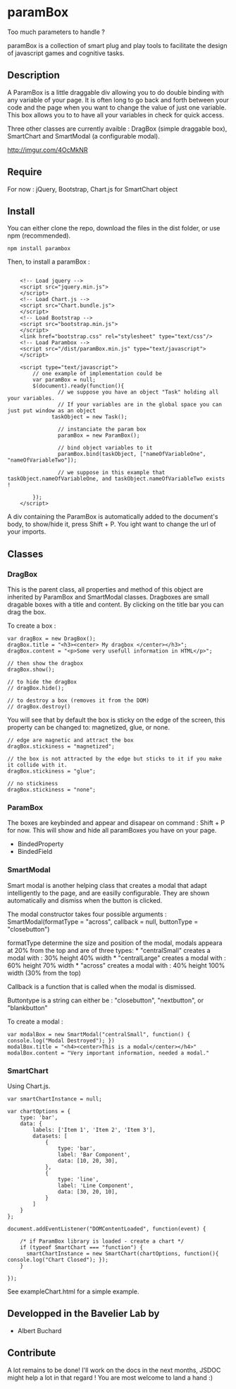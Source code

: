 # paramBox

Too much parameters to handle ? 

paramBox is a collection of smart plug and play tools to facilitate the design of javascript games and cognitive tasks.


## Description 
A ParamBox is a little draggable div allowing you to do double binding with any variable of your page. It is often long to go back and forth between your code and the page when you want to change the value of just one variable. This box allows you to to have all your variables in check for quick access.

Three other classes are currently avaible : DragBox (simple draggable box), SmartChart and SmartModal (a configurable modal).

http://imgur.com/4OcMkNR

## Require

For now : jQuery, Bootstrap, Chart.js for SmartChart object

## Install

You can either clone the repo, download the files in the dist folder, or use npm (recommended).

	npm install parambox

Then, to install a paramBox :
```
	
	<!-- Load jquery -->
    <script src="jquery.min.js">
    </script>
    <!-- Load Chart.js -->
    <script src="Chart.bundle.js">
    </script>
    <!-- Load Bootstrap -->
    <script src="bootstrap.min.js">
    </script>
    <link href="bootstrap.css" rel="stylesheet" type="text/css"/>
    <!-- Load Parambox -->
    <script src="/dist/paramBox.min.js" type="text/javascript">
    </script>

	<script type="text/javascript">
		// one example of implementation could be 
    	var paramBox = null;
		$(document).ready(function(){
				// we suppose you have an object "Task" holding all your variables. 
				// If your variables are in the global space you can just put window as an object
			  taskObject = new Task();			
				
				// instanciate the param box
				paramBox = new ParamBox();

				// bind object variables to it
				paramBox.bind(taskObject, ["nameOfVariableOne", "nameOfVariableTwo"]);

				// we suppose in this example that taskObject.nameOfVariableOne, and taskObject.nameOfVariableTwo exists !
			
		});
	</script>
```

A div containing the ParamBox is automatically added to the document's body, to show/hide it, press Shift + P. You ight want to change the url of your imports.


## Classes

### DragBox

This is the parent class, all properties and method of this object are inherited by ParamBox and SmartModal classes. Dragboxes are small dragable boxes with a title and content. By clicking on the title bar you can drag the box. 

To create a box :

	var dragBox = new DragBox();
	dragBox.title = "<h3><center> My dragbox </center></h3>";
	dragBox.content = "<p>Some very usefull information in HTML</p>";

	// then show the dragbox
	dragBox.show();

	// to hide the dragBox
	// dragBox.hide();

	// to destroy a box (removes it from the DOM)
	// dragBox.destroy()


You will see that by default the box is sticky on the edge of the screen, this property can be changed to: magnetized, glue, or none.
	
	// edge are magnetic and attract the box
	dragBox.stickiness = "magnetized";
	
	// the box is not attracted by the edge but sticks to it if you make it collide with it.
	dragBox.stickiness = "glue";

	// no stickiness
	dragBox.stickiness = "none";


### ParamBox

The boxes are keybinded and appear and disapear on command : Shift + P for now. This will show and hide all paramBoxes you have on your page.


* BindedProperty
* BindedField

### SmartModal

Smart modal is another helping class that creates a modal that adapt intelligently to the page, and are easilly configurable. They are shown automatically and dismiss when the button is clicked.

The modal constructor takes four possible arguments :
	SmartModal(formatType = "across", callback = null, buttonType = "closebutton")

formatType determine the size and position of the modal, modals appeara at 20% from the top and are of three types: 
	* "centralSmall" creates a modal with : 30% height 40% width 
	* "centralLarge" creates a modal with : 60% height 70% width 
	* "across" creates a modal with : 40% height 100% width (30% from the top)

Callback is a function that is called when the modal is dismissed. 

Buttontype is a string can either be : "closebutton", "nextbutton", or "blankbutton"

To create a modal :

	var modalBox = new SmartModal("centralSmall", function() { console.log("Modal Destroyed"); })
	modalBox.title = "<h4><center>This is a modal</center></h4>"
	modalBox.content = "Very important information, needed a modal."

### SmartChart
Using Chart.js. 

	var smartChartInstance = null;

    var chartOptions = {
        type: 'bar',
        data: {
            labels: ['Item 1', 'Item 2', 'Item 3'],
            datasets: [
                {
                    type: 'bar',
                    label: 'Bar Component',
                    data: [10, 20, 30],
                },
                {
                    type: 'line',
                    label: 'Line Component',
                    data: [30, 20, 10],
                }
            ]
        }
    }; 

	document.addEventListener("DOMContentLoaded", function(event) {

        /* if ParamBox library is loaded - create a chart */
        if (typeof SmartChart === "function") {
          smartChartInstance = new SmartChart(chartOptions, function(){ console.log("Chart Closed"); }); 
        } 

    });

See exampleChart.html for a simple example. 

## Developped in the Bavelier Lab by
* Albert Buchard

## Contribute
A lot remains to be done! 
I'll work on the docs in the next months, JSDOC might help a lot in that regard !
You are most welcome to land a hand :)
